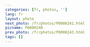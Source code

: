 ```yaml
---
categories: [fr, photos, '']
lang: fr
layout: photo
next_photo: /fr/photos/P0000241.html
picname: P0000240
prev_photo: /fr/photos/P0000243.html
tags: []
---
```

